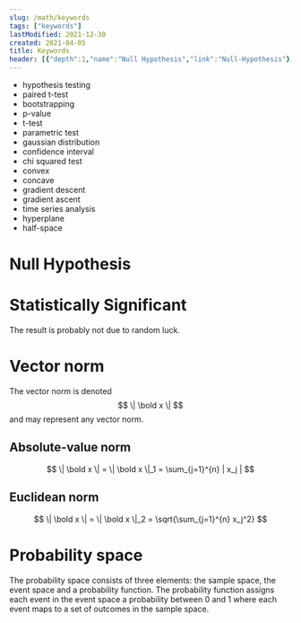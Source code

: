 ```yaml
---
slug: /math/keywords
tags: ["keywords"]
lastModified: 2021-12-30
created: 2021-04-05
title: Keywords
header: [{"depth":1,"name":"Null Hypothesis","link":"Null-Hypothesis"},{"depth":1,"name":"Statistically Significant","link":"Statistically-Significant"},{"depth":1,"name":"Vector norm","link":"Vector-norm"},{"depth":2,"name":"Absolute-value norm","link":"Absolute-value-norm"},{"depth":2,"name":"Euclidean norm","link":"Euclidean-norm"},{"depth":1,"name":"Probability space","link":"Probability-space"}]
---
```


- hypothesis testing
- paired t-test
- bootstrapping
- p-value
- t-test
- parametric test
- gaussian distribution
- confidence interval
- chi squared test
- convex
- concave
- gradient descent
- gradient ascent
- time series analysis
- hyperplane
- half-space

# Null Hypothesis

# Statistically Significant
The result is probably not due to random luck.

# Vector norm
The vector norm is denoted
$$
\| \bold x \|
$$
and may represent any vector norm.

## Absolute-value norm
$$
\| \bold x \| = \| \bold x \|_1 = \sum_{j=1}^{n} | x_j |
$$

## Euclidean norm
$$
\| \bold x \| = \| \bold x \|_2 = \sqrt{\sum_{j=1}^{n} x_j^2}
$$


# Probability space
The probability space consists of three elements: the sample space, the event space and a probability function. The probability function assigns each event in the event space a probability between 0 and 1 where each event maps to a set of outcomes in the sample space.